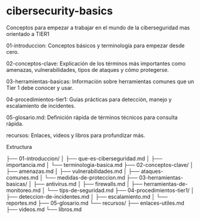 # cibersecurity-basics
Conceptos para empezar a trabajar en el mundo de la ciberseguridad mas orientado a TIER1

01-introduccion: Conceptos básicos y terminología para empezar desde cero.

02-conceptos-clave: Explicación de los términos más importantes como amenazas, vulnerabilidades, tipos de ataques y cómo protegerse.

03-herramientas-basicas: Información sobre herramientas comunes que un Tier 1 debe conocer y usar.

04-procedimientos-tier1: Guías prácticas para detección, manejo y escalamiento de incidentes.

05-glosario.md: Definición rápida de términos técnicos para consulta rápida.

recursos: Enlaces, videos y libros para profundizar más.

Extructura

├── 01-introduccion/
│   ├── que-es-ciberseguridad.md
│   ├── importancia.md
│   └── terminologia-basica.md
├── 02-conceptos-clave/
│   ├── amenazas.md
│   ├── vulnerabilidades.md
│   ├── ataques-comunes.md
│   └── medidas-de-proteccion.md
├── 03-herramientas-basicas/
│   ├── antivirus.md
│   ├── firewalls.md
│   ├── herramientas-de-monitoreo.md
│   └── tips-de-seguridad.md
├── 04-procedimientos-tier1/
│   ├── deteccion-de-incidentes.md
│   ├── escalamiento.md
│   └── reportes.md
├── 05-glosario.md
└── recursos/
    ├── enlaces-utiles.md
    ├── videos.md
    └── libros.md
